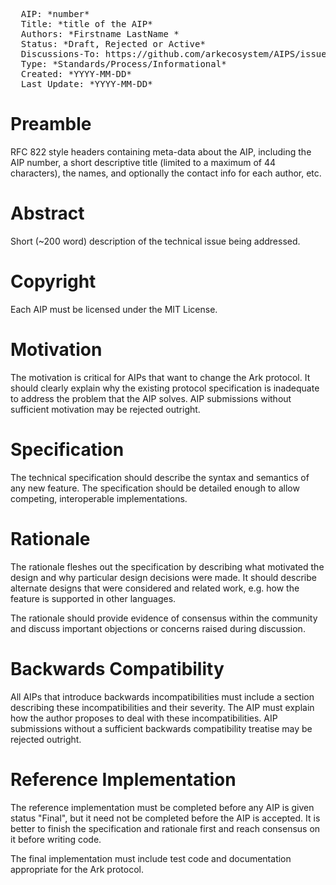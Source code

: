 <pre>
  AIP: *number*
  Title: *title of the AIP*
  Authors: *Firstname LastName <email@domain.com>*
  Status: *Draft, Rejected or Active*
  Discussions-To: https://github.com/arkecosystem/AIPS/issues
  Type: *Standards/Process/Informational*
  Created: *YYYY-MM-DD*
  Last Update: *YYYY-MM-DD*
</pre>

# Preamble
RFC 822 style headers containing meta-data about the AIP, including the AIP number, a short descriptive title (limited to a maximum of 44 characters), the names, and optionally the contact info for each author, etc.

# Abstract
Short (~200 word) description of the technical issue being addressed.

# Copyright
Each AIP must be licensed under the MIT License.

# Motivation
The motivation is critical for AIPs that want to change the Ark protocol. It should clearly explain why the existing protocol specification is inadequate to address the problem that the AIP solves. AIP submissions without sufficient motivation may be rejected outright.

# Specification
The technical specification should describe the syntax and semantics of any new feature. The specification should be detailed enough to allow competing, interoperable implementations.

# Rationale
The rationale fleshes out the specification by describing what motivated the design and why particular design decisions were made. It should describe alternate designs that were considered and related work, e.g. how the feature is supported in other languages.

The rationale should provide evidence of consensus within the community and discuss important objections or concerns raised during discussion.

# Backwards Compatibility
All AIPs that introduce backwards incompatibilities must include a section describing these incompatibilities and their severity. The AIP must explain how the author proposes to deal with these incompatibilities. AIP submissions without a sufficient backwards compatibility treatise may be rejected outright.

# Reference Implementation
The reference implementation must be completed before any AIP is given status "Final", but it need not be completed before the AIP is accepted. It is better to finish the specification and rationale first and reach consensus on it before writing code.

The final implementation must include test code and documentation appropriate for the Ark protocol.